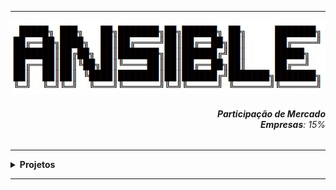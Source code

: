 ----

<div align="Center"> 
<a 
  href="https://github.com/n3ur0cr45h/Ansible/blob/main/Ansible.jpg"> <img src="https://raw.githubusercontent.com/n3ur0cr45h/Ansible/main/Ansible.jpg" alt="Puppet Image">
</a>
</div>


<div align="Right">
<h6>
<strong>Participação de Mercado</strong>
<br><strong>Empresas</strong>: 15%
</h6>  
</div>


</h6>  
</div>

----

<details>
  <summary><b> Projetos </b></summary>
<div align="Center"> 
<br>

  
|  ID  | Título                    | Descrição                                                                        | 
| ---- | ------------------------- | ---------------------------------------------------------------------------------| 
|  01  |    |           |
|  02  |    |           |
|  03  |    |           |
|  04  |    |           |
|  05  |    |           |
|  06  |    |           |
|  07  |    |           |
|  08  |    |           |
|  09  |    |           |
|  10  |    |           |


</div> 
</details>

----

